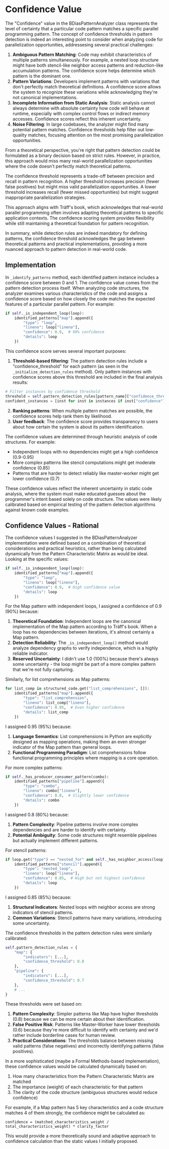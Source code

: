 
# Confidence Value

The "Confidence" value in the BDiasPatternAnalyzer class represents the level of certainty that a particular code pattern matches a specific parallel programming pattern. 
The concept of confidence thresholds in pattern detection is indeed an interesting point to consider when analyzing code for parallelization opportunities, addressesing several practical challenges:

1. **Ambiguous Pattern Matching**: Code may exhibit characteristics of multiple patterns simultaneously. For example, a nested loop structure might have both stencil-like neighbor access patterns and reduction-like accumulation patterns. The confidence score helps determine which pattern is the dominant one.
2. **Pattern Variations**: Developers implement patterns with variations that don't perfectly match theoretical definitions. A confidence score allows the system to recognize these variations while acknowledging they're not canonical implementations.
3. **Incomplete Information from Static Analysis**: Static analysis cannot always determine with absolute certainty how code will behave at runtime, especially with complex control flows or indirect memory accesses. Confidence scores reflect this inherent uncertainty.
4. **Noise Filtering**: In large codebases, the analyzer might find many potential pattern matches. Confidence thresholds help filter out low-quality matches, focusing attention on the most promising parallelization opportunities.

From a theoretical perspective, you're right that pattern detection could be formulated as a binary decision based on strict rules. However, in practice, this approach would miss many real-world parallelization opportunities where the code doesn't perfectly match theoretical patterns.

The confidence threshold represents a trade-off between precision and recall in pattern recognition. A higher threshold increases precision (fewer false positives) but might miss valid parallelization opportunities. A lower threshold increases recall (fewer missed opportunities) but might suggest inappropriate parallelization strategies.

This approach aligns with Träff's book, which acknowledges that real-world parallel programming often involves adapting theoretical patterns to specific application contexts. The confidence scoring system provides flexibility while still maintaining a theoretical foundation for pattern recognition.

In summary, while detection rules are indeed mandatory for defining patterns, the confidence threshold acknowledges the gap between theoretical patterns and practical implementations, providing a more nuanced approach to pattern detection in real-world code.

## Implementation
In `_identify_patterns` method, each identified pattern instance includes a confidence score between 0 and 1.
The confidence value comes from the pattern detection process itself. When analyzing code structures, the analyzer examines various characteristics of the code and assigns a confidence score based on how closely the code matches the expected features of a particular parallel pattern. For example:

```python
if self._is_independent_loop(loop):
    identified_patterns["map"].append({
        "type": "loop",
        "lineno": loop["lineno"],
        "confidence": 0.9,  # 90% confidence
        "details": loop
    })
```

This confidence score serves several important purposes:

1. **Threshold-based filtering**: The pattern detection rules include a "confidence_threshold" for each pattern (as seen in the `_initialize_detection_rules` method). 
Only pattern instances with confidence scores above this threshold are included in the final analysis results:
```python
# Filter instances by confidence threshold
threshold = self.pattern_detection_rules[pattern_name]["confidence_threshold"]
confident_instances = [inst for inst in instances if inst["confidence"] &gt;= threshold]
```

2. **Ranking patterns**: When multiple pattern matches are possible, the confidence scores help rank them by likelihood.
3. **User feedback**: The confidence score provides transparency to users about how certain the system is about its pattern identification.

The confidence values are determined through heuristic analysis of code structures. For example:

- Independent loops with no dependencies might get a high confidence (0.9-0.95)
- More complex patterns like stencil computations might get moderate confidence (0.85)
- Patterns that are harder to detect reliably like master-worker might get lower confidence (0.7)

These confidence values reflect the inherent uncertainty in static code analysis, where the system must make educated guesses about the programmer's intent based solely on code structure. 
The values were likely calibrated based on empirical testing of the pattern detection algorithms against known code examples.

## Confidence Values - Rational
The confidence values I suggested in the BDiasPatternAnalyzer implementation were defined based on a combination of theoretical considerations and practical heuristics, rather than being calculated dynamically from the Pattern Characteristic Matrix as would be ideal. Looking at the specific values:

```python
if self._is_independent_loop(loop):
    identified_patterns["map"].append({
        "type": "loop",
        "lineno": loop["lineno"],
        "confidence": 0.9,  # High confidence value
        "details": loop
    })
```

For the Map pattern with independent loops, I assigned a confidence of 0.9 (90%) because:

1. **Theoretical Foundation**: Independent loops are the canonical implementation of the Map pattern according to Träff's book. When a loop has no dependencies between iterations, it's almost certainly a Map pattern.
2. **Detection Reliability**: The `_is_independent_loop()` method would analyze dependency graphs to verify independence, which is a highly reliable indicator.
3. **Reserved Uncertainty**: I didn't use 1.0 (100%) because there's always some uncertainty - the loop might be part of a more complex pattern that we're not fully capturing.

Similarly, for list comprehensions as Map patterns:

```python
for list_comp in structured_code.get("list_comprehensions", []):
    identified_patterns["map"].append({
        "type": "list_comprehension",
        "lineno": list_comp["lineno"],
        "confidence": 0.95,  # Even higher confidence
        "details": list_comp
    })
```

I assigned 0.95 (95%) because:

1. **Language Semantics**: List comprehensions in Python are explicitly designed as mapping operations, making them an even stronger indicator of the Map pattern than general loops.
2. **Functional Programming Paradigm**: List comprehensions follow functional programming principles where mapping is a core operation.

For more complex patterns:

```python
if self._has_producer_consumer_pattern(combo):
    identified_patterns["pipeline"].append({
        "type": "combo",
        "lineno": combo["lineno"],
        "confidence": 0.8,  # Slightly lower confidence
        "details": combo
    })
```

I assigned 0.8 (80%) because:

1. **Pattern Complexity**: Pipeline patterns involve more complex dependencies and are harder to identify with certainty.
2. **Potential Ambiguity**: Some code structures might resemble pipelines but actually implement different patterns.

For stencil patterns:

```python
if loop.get("type") == "nested_for" and self._has_neighbor_access(loop):
    identified_patterns["stencil"].append({
        "type": "nested_loop",
        "lineno": loop["lineno"],
        "confidence": 0.85,  # High but not highest confidence
        "details": loop
    })
```

I assigned 0.85 (85%) because:

1. **Structural Indicators**: Nested loops with neighbor access are strong indicators of stencil patterns.
2. **Common Variations**: Stencil patterns have many variations, introducing some uncertainty.

The confidence thresholds in the pattern detection rules were similarly calibrated:

```python
self.pattern_detection_rules = {
    "map": {
        "indicators": [...],
        "confidence_threshold": 0.8
    },
    "pipeline": {
        "indicators": [...],
        "confidence_threshold": 0.7
    },
    # ...
}
```

These thresholds were set based on:

1. **Pattern Complexity**: Simpler patterns like Map have higher thresholds (0.8) because we can be more certain about their identification.
2. **False Positive Risk**: Patterns like Master-Worker have lower thresholds (0.6) because they're more difficult to identify with certainty and we'd rather include borderline cases for human review.
3. **Practical Considerations**: The thresholds balance between missing valid patterns (false negatives) and incorrectly identifying patterns (false positives).

In a more sophisticated (maybe a Formal Methods-based implementation), these confidence values would be calculated dynamically based on:

1. How many characteristics from the Pattern Characteristic Matrix are matched
2. The importance (weight) of each characteristic for that pattern
3. The clarity of the code structure (ambiguous structures would reduce confidence)

For example, if a Map pattern has 5 key characteristics and a code structure matches 4 of them strongly, the confidence might be calculated as:

```
confidence = (matched_characteristics_weight / total_characteristics_weight) * clarity_factor
```

This would provide a more theoretically sound and adaptive approach to confidence calculation than the static values I initially proposed.


